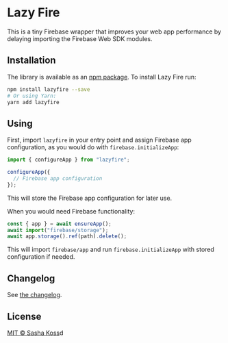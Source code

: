 # Lazy Fire

This is a tiny Firebase wrapper that improves your web app performance by delaying importing the Firebase Web SDK modules.

## Installation

The library is available as an [npm package](https://www.npmjs.com/package/lazyfire).
To install Lazy Fire run:

```sh
npm install lazyfire --save
# Or using Yarn:
yarn add lazyfire
```

## Using

First, import `lazyfire` in your entry point and assign Firebase app configuration, as you would do with `firebase.initializeApp`:

```js
import { configureApp } from "lazyfire";

configureApp({
  // Firebase app configuration
});
```

This will store the Firebase app configuration for later use.

When you would need Firebase functionality:

```js
const { app } = await ensureApp();
await import("firebase/storage");
await app.storage().ref(path).delete();
```

This will import `firebase/app` and run `firebase.initializeApp` with stored configuration if needed.

## Changelog

See [the changelog](./CHANGELOG.md).

## License

[MIT © Sasha Koss](https://kossnocorp.mit-license.org/)d
